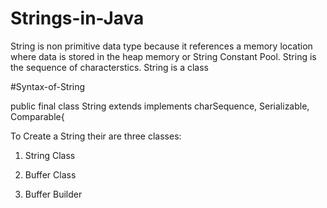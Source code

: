 # Strings-in-Java

String is non primitive data type because it references a memory location where data is stored in the heap memory or String Constant Pool.
String is the sequence of characterstics.
String is a class

#Syntax-of-String

public final class String extends implements charSequence, Serializable, Comparable{

To Create a String their are three classes:

1) String Class

2) Buffer Class

3) Buffer Builder
